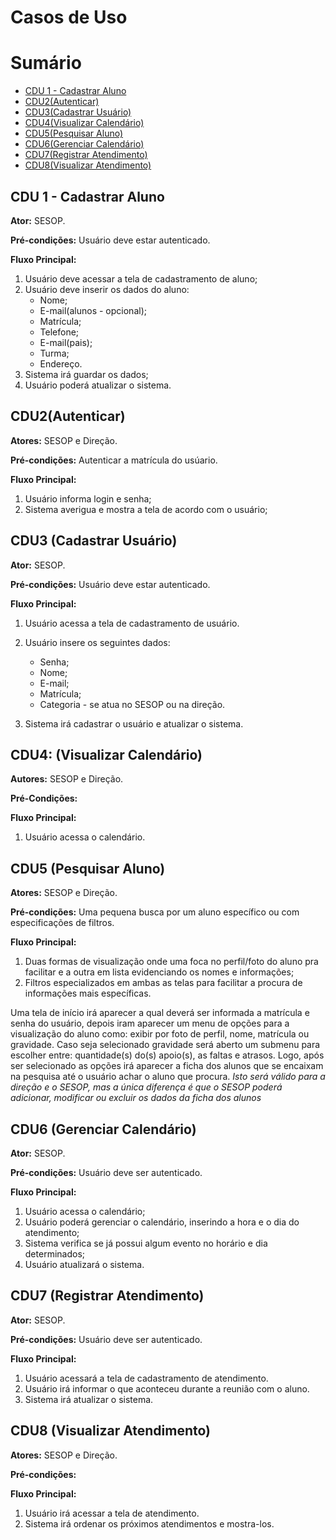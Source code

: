 # Casos de Uso

# Sumário

- [CDU 1 - Cadastrar Aluno](#cdu-1---cadastrar-aluno)
- [CDU2(Autenticar)](#cdu2-(autenticar))
- [CDU3(Cadastrar Usuário)](#cdu3-(cadastrar-usuário))
- [CDU4(Visualizar Calendário)](#cdu4-(visualizar-calendário))
- [CDU5(Pesquisar Aluno)](#cdu5-(pesquisar-aluno))
- [CDU6(Gerenciar Calendário)](#cdu6-(gerenciar-calendário))
- [CDU7(Registrar Atendimento)](#cdu7-(registrar-atendimento))
- [CDU8(Visualizar Atendimento)](#cdu8-(visualizar-atendimento))

## CDU 1 - Cadastrar Aluno


**Ator:** SESOP.

**Pré-condições:** Usuário deve estar autenticado.

**Fluxo Principal:** 

1.	Usuário deve acessar a tela de cadastramento de aluno;
2.	Usuário deve inserir os dados do aluno: 
	- Nome;
	- E-mail(alunos - opcional); 
	- Matrícula;
	- Telefone;
	- E-mail(pais);
	- Turma;
	- Endereço.
3.	Sistema irá guardar os dados;
4.  Usuário poderá atualizar o sistema. 

## CDU2(Autenticar)

**Atores:** SESOP e Direção.

**Pré-condições:** Autenticar a matrícula do usúario.

**Fluxo Principal:**

1. Usuário informa login e senha;
2. Sistema averigua e mostra a tela de acordo com o usuário;

## CDU3 (Cadastrar Usuário)

**Ator:** SESOP. 

**Pré-condições:** Usuário deve estar autenticado.

**Fluxo Principal:** 

1. Usuário acessa a tela de cadastramento de usuário.
2. Usuário insere os seguintes dados: 
	- Senha; 
	- Nome; 
	- E-mail;
	- Matrícula; 
	- Categoria - se atua no SESOP ou na direção.

3. Sistema irá cadastrar o usuário e atualizar o sistema.

## CDU4: (Visualizar Calendário)

**Autores:** SESOP e Direção.

**Pré-Condições:** 

**Fluxo Principal:**

1. Usuário acessa o calendário.

## CDU5 (Pesquisar Aluno)

**Atores:** SESOP e Direção.

**Pré-condições:** Uma pequena busca por um aluno específico ou com especificações de filtros. 

**Fluxo Principal:** 
 
 1.	Duas formas de visualização onde uma foca no perfil/foto do aluno pra facilitar e a outra em lista evidenciando os nomes e informações;
 2.	Filtros especializados em ambas as telas para facilitar a procura de informações mais específicas.

Uma tela de início irá aparecer a qual deverá ser informada a matrícula e senha do usuário, depois iram aparecer um menu de opções para a visualização do aluno como: exibir por foto de perfil, nome, matrícula ou gravidade. 
Caso seja selecionado gravidade será aberto um submenu para escolher entre: quantidade(s) do(s) apoio(s), as faltas e atrasos.
Logo, após ser selecionado as opções irá aparecer a ficha dos alunos que se encaixam na pesquisa até o usuário achar o aluno que procura.
*Isto será válido para a direção e o SESOP, mas a única diferença é que o SESOP poderá adicionar, modificar ou excluir os dados da ficha dos alunos*

## CDU6 (Gerenciar Calendário)

**Ator:** SESOP. 

**Pré-condições:** Usuário deve ser autenticado.

**Fluxo Principal:** 

1. Usuário acessa o calendário;
2. Usuário poderá gerenciar o calendário, inserindo a hora e o dia do atendimento;
3. Sistema verifica se já possui algum evento no horário e dia determinados;
4. Usuário atualizará o sistema.

## CDU7 (Registrar Atendimento)

**Ator:** SESOP. 

**Pré-condições:** Usuário deve ser autenticado.

**Fluxo Principal:**

1.  Usuário acessará a tela de cadastramento de atendimento.
2.  Usuário irá informar o que aconteceu durante a reunião com o aluno.
3.	Sistema irá atualizar o sistema.

## CDU8 (Visualizar Atendimento)

**Atores:** SESOP e Direção. 

**Pré-condições:** 

**Fluxo Principal:** 

1. Usuário irá acessar a tela de atendimento.
2. Sistema irá ordenar os próximos atendimentos e mostra-los. 